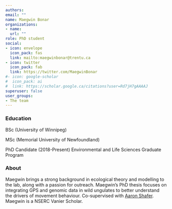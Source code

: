 ```yaml
---
authors:
email: ""
name: Maegwin Bonar
organizations:
- name: 
  url: ""
role: PhD student
social:
- icon: envelope
  icon_pack: fas
  link: mailto:maegwinbonar@trentu.ca
- icon: twitter
  icon_pack: fab
  link: https://twitter.com/MaegwinBonar
#- icon: google-scholar
#  icon_pack: ai
#  link: https://scholar.google.ca/citations?user=Rd7jH7gAAAAJ
superuser: false
user_groups:
- The team
---
```


### Education

BSc (University of Winnipeg)

MSc (Memorial University of Newfoundland)

PhD Candidate (2018-Present) Environmental and Life Sciences Graduate Program

### About
Maegwin brings a strong background in ecological theory and modelling to the lab, along with a passion for outreach. Maegwin’s PhD thesis focuses on integrating GPS and genomic data in wild ungulates to better understand the drivers of movement behaviour. Co-supervised with [Aaron Shafer](http://www.aaronshafer.ca/). Maegwin is a NSERC Vanier Scholar.
